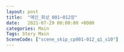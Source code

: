 ```yaml
---
layout: post
title:  "메인_회상_001~012장"
date:   2021-07-29 00:00:00 +0000
categories: Main
Tags: Story Main
SceneCode: ["scene_skip_cp001-012_q1_s10"]
---
```


